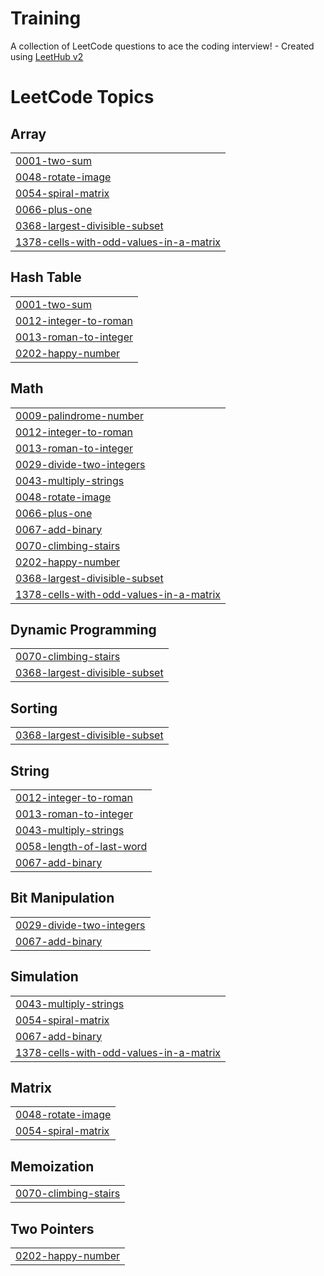 # Training
A collection of LeetCode questions to ace the coding interview! - Created using [LeetHub v2](https://github.com/arunbhardwaj/LeetHub-2.0)

<!---LeetCode Topics Start-->
# LeetCode Topics
## Array
|  |
| ------- |
| [0001-two-sum](https://github.com/Vinos21/Training/tree/master/0001-two-sum) |
| [0048-rotate-image](https://github.com/Vinos21/Training/tree/master/0048-rotate-image) |
| [0054-spiral-matrix](https://github.com/Vinos21/Training/tree/master/0054-spiral-matrix) |
| [0066-plus-one](https://github.com/Vinos21/Training/tree/master/0066-plus-one) |
| [0368-largest-divisible-subset](https://github.com/Vinos21/Training/tree/master/0368-largest-divisible-subset) |
| [1378-cells-with-odd-values-in-a-matrix](https://github.com/Vinos21/Training/tree/master/1378-cells-with-odd-values-in-a-matrix) |
## Hash Table
|  |
| ------- |
| [0001-two-sum](https://github.com/Vinos21/Training/tree/master/0001-two-sum) |
| [0012-integer-to-roman](https://github.com/Vinos21/Training/tree/master/0012-integer-to-roman) |
| [0013-roman-to-integer](https://github.com/Vinos21/Training/tree/master/0013-roman-to-integer) |
| [0202-happy-number](https://github.com/Vinos21/Training/tree/master/0202-happy-number) |
## Math
|  |
| ------- |
| [0009-palindrome-number](https://github.com/Vinos21/Training/tree/master/0009-palindrome-number) |
| [0012-integer-to-roman](https://github.com/Vinos21/Training/tree/master/0012-integer-to-roman) |
| [0013-roman-to-integer](https://github.com/Vinos21/Training/tree/master/0013-roman-to-integer) |
| [0029-divide-two-integers](https://github.com/Vinos21/Training/tree/master/0029-divide-two-integers) |
| [0043-multiply-strings](https://github.com/Vinos21/Training/tree/master/0043-multiply-strings) |
| [0048-rotate-image](https://github.com/Vinos21/Training/tree/master/0048-rotate-image) |
| [0066-plus-one](https://github.com/Vinos21/Training/tree/master/0066-plus-one) |
| [0067-add-binary](https://github.com/Vinos21/Training/tree/master/0067-add-binary) |
| [0070-climbing-stairs](https://github.com/Vinos21/Training/tree/master/0070-climbing-stairs) |
| [0202-happy-number](https://github.com/Vinos21/Training/tree/master/0202-happy-number) |
| [0368-largest-divisible-subset](https://github.com/Vinos21/Training/tree/master/0368-largest-divisible-subset) |
| [1378-cells-with-odd-values-in-a-matrix](https://github.com/Vinos21/Training/tree/master/1378-cells-with-odd-values-in-a-matrix) |
## Dynamic Programming
|  |
| ------- |
| [0070-climbing-stairs](https://github.com/Vinos21/Training/tree/master/0070-climbing-stairs) |
| [0368-largest-divisible-subset](https://github.com/Vinos21/Training/tree/master/0368-largest-divisible-subset) |
## Sorting
|  |
| ------- |
| [0368-largest-divisible-subset](https://github.com/Vinos21/Training/tree/master/0368-largest-divisible-subset) |
## String
|  |
| ------- |
| [0012-integer-to-roman](https://github.com/Vinos21/Training/tree/master/0012-integer-to-roman) |
| [0013-roman-to-integer](https://github.com/Vinos21/Training/tree/master/0013-roman-to-integer) |
| [0043-multiply-strings](https://github.com/Vinos21/Training/tree/master/0043-multiply-strings) |
| [0058-length-of-last-word](https://github.com/Vinos21/Training/tree/master/0058-length-of-last-word) |
| [0067-add-binary](https://github.com/Vinos21/Training/tree/master/0067-add-binary) |
## Bit Manipulation
|  |
| ------- |
| [0029-divide-two-integers](https://github.com/Vinos21/Training/tree/master/0029-divide-two-integers) |
| [0067-add-binary](https://github.com/Vinos21/Training/tree/master/0067-add-binary) |
## Simulation
|  |
| ------- |
| [0043-multiply-strings](https://github.com/Vinos21/Training/tree/master/0043-multiply-strings) |
| [0054-spiral-matrix](https://github.com/Vinos21/Training/tree/master/0054-spiral-matrix) |
| [0067-add-binary](https://github.com/Vinos21/Training/tree/master/0067-add-binary) |
| [1378-cells-with-odd-values-in-a-matrix](https://github.com/Vinos21/Training/tree/master/1378-cells-with-odd-values-in-a-matrix) |
## Matrix
|  |
| ------- |
| [0048-rotate-image](https://github.com/Vinos21/Training/tree/master/0048-rotate-image) |
| [0054-spiral-matrix](https://github.com/Vinos21/Training/tree/master/0054-spiral-matrix) |
## Memoization
|  |
| ------- |
| [0070-climbing-stairs](https://github.com/Vinos21/Training/tree/master/0070-climbing-stairs) |
## Two Pointers
|  |
| ------- |
| [0202-happy-number](https://github.com/Vinos21/Training/tree/master/0202-happy-number) |
<!---LeetCode Topics End-->